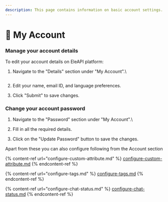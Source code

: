 ```yaml
---
description: This page contains information on basic account settings.
---
```


# 📖 My Account

### Manage your account details

To edit your account details on EleAPI platform:

1.  Navigate to the "Details" section under "My Account".\


    <figure><img src="../../../.gitbook/assets/1 – 84.png" alt=""><figcaption></figcaption></figure>
2. Edit your name, email ID, and language preferences.
3. Click "Submit" to save changes.

### Change your account password

1. Navigate to the "Password" section under "My Account".\

2. Fill in all the required details.
3. Click on the "Update Password" button to save the changes.

Apart from these you can also configure following from the Account section

{% content-ref url="configure-custom-attribute.md" %}
[configure-custom-attribute.md](configure-custom-attribute.md)
{% endcontent-ref %}

{% content-ref url="configure-tags.md" %}
[configure-tags.md](configure-tags.md)
{% endcontent-ref %}

{% content-ref url="configure-chat-status.md" %}
[configure-chat-status.md](configure-chat-status.md)
{% endcontent-ref %}
